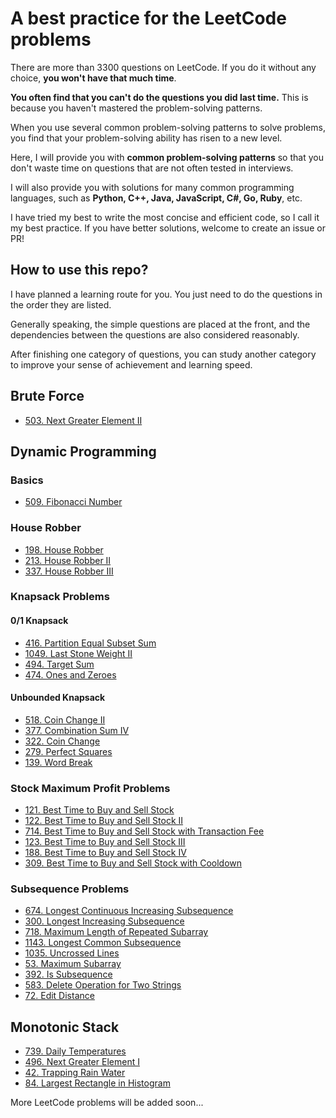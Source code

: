 # A best practice for the LeetCode problems
There are more than 3300 questions on LeetCode. If you do it without any choice, **you won't have that much time**.

**You often find that you can't do the questions you did last time.** This is because you haven't mastered the problem-solving patterns.

When you use several common problem-solving patterns to solve problems, you find that your problem-solving ability has risen to a new level.

Here, I will provide you with **common problem-solving patterns** so that you don't waste time on questions that are not often tested in interviews.

I will also provide you with solutions for many common programming languages, such as **Python, C++, Java, JavaScript, C#, Go, Ruby**, etc.

I have tried my best to write the most concise and efficient code, so I call it my best practice. If you have better solutions, welcome to create an issue or PR!

## How to use this repo?
I have planned a learning route for you. You just need to do the questions in the order they are listed.

Generally speaking, the simple questions are placed at the front, and the dependencies between the questions are also considered reasonably.

After finishing one category of questions, you can study another category to improve your sense of achievement and learning speed.

## Brute Force
- [503. Next Greater Element II](problems/0503-next-greater-element-ii.md)

## Dynamic Programming
### Basics
- [509. Fibonacci Number](problems/0509-fibonacci-number.md)

### House Robber
- [198. House Robber](problems/0198-house-robber.md)
- [213. House Robber II](problems/0213-house-robber-ii.md)
- [337. House Robber III](problems/0337-house-robber-iii.md)

### Knapsack Problems
#### 0/1 Knapsack
- [416. Partition Equal Subset Sum](problems/0416-partition-equal-subset-sum.md)
- [1049. Last Stone Weight II](problems/1049-last-stone-weight-ii.md)
- [494. Target Sum](problems/0494-target-sum.md)
- [474. Ones and Zeroes](problems/0474-ones-and-zeroes.md)

#### Unbounded Knapsack
- [518. Coin Change II](problems/0518-coin-change-ii.md)
- [377. Combination Sum IV](problems/0377-combination-sum-iv.md)
- [322. Coin Change](problems/0322-coin-change.md)
- [279. Perfect Squares](problems/0279-perfect-squares.md)
- [139. Word Break](problems/0139-word-break.md)

### Stock Maximum Profit Problems
- [121. Best Time to Buy and Sell Stock](problems/0121-best-time-to-buy-and-sell-stock.md)
- [122. Best Time to Buy and Sell Stock II](problems/0122-best-time-to-buy-and-sell-stock-ii.md)
- [714. Best Time to Buy and Sell Stock with Transaction Fee](problems/0714-best-time-to-buy-and-sell-stock-with-transaction-fee.md)
- [123. Best Time to Buy and Sell Stock III](problems/0123-best-time-to-buy-and-sell-stock-iii.md)
- [188. Best Time to Buy and Sell Stock IV](problems/0188-best-time-to-buy-and-sell-stock-iv.md)
- [309. Best Time to Buy and Sell Stock with Cooldown](problems/0309-best-time-to-buy-and-sell-stock-with-cooldown.md)

### Subsequence Problems
- [674. Longest Continuous Increasing Subsequence](problems/0674-longest-continuous-increasing-subsequence.md)
- [300. Longest Increasing Subsequence](problems/0300-longest-increasing-subsequence.md)
- [718. Maximum Length of Repeated Subarray](problems/0718-maximum-length-of-repeated-subarray.md)
- [1143. Longest Common Subsequence](problems/1143-longest-common-subsequence.md)
- [1035. Uncrossed Lines](problems/1035-uncrossed-lines.md)
- [53. Maximum Subarray](problems/0053-maximum-subarray.md)
- [392. Is Subsequence](problems/0392-is-subsequence.md)
- [583. Delete Operation for Two Strings](problems/0583-delete-operation-for-two-strings.md)
- [72. Edit Distance](problems/0072-edit-distance.md)

## Monotonic Stack
- [739. Daily Temperatures](problems/0739-daily-temperatures.md)
- [496. Next Greater Element I](problems/0496-next-greater-element-i.md)
- [42. Trapping Rain Water](problems/0042-trapping-rain-water.md)
- [84. Largest Rectangle in Histogram](problems/0084-largest-rectangle-in-histogram.md)

More LeetCode problems will be added soon...
